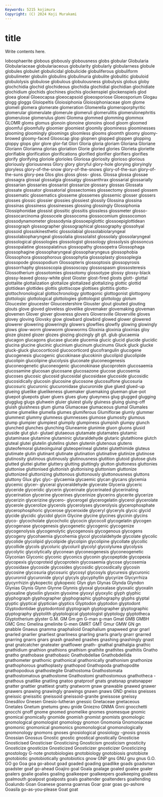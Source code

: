 ```yaml
---
Keywords: 5215 kojimura
Copyright: (C) 2024 Koji Murakami
---
```


# title

Write contents here.



lobosphaerite globous globously globousness globs globular Globularia Globulariaceae globulariaceous
globularity globularly globularness globule globules globulet globulicidal globulicide globuliferous globuliform
globulimeter globulin globulins globulinuria globulite globulitic globuloid globulolysis globulose globulous
globulousness globulysis globus globy glochchidia glochid glochideous glochidia glochidial glochidian
glochidiate glochidium glochids glochines glochis glockenspiel glockenspiels glod gloea gloeal
Gloeocapsa gloeocapsoid gloeosporiose Gloeosporium Glogau glogg gloggs Gloiopeltis Gloiosiphonia Gloiosiphoniaceae
glom glome glomeli glomera glomerate glomeration Glomerella glomeroporphyritic glomerular glomerulate
glomerule glomeruli glomerulitis glomerulonephritis glomerulose glomerulus glomi Glomma glommed glomming
glommox GLOMR gloms glomus glonoin glonoine glonoins glood gloom gloomed
gloomful gloomfully gloomier gloomiest gloomily gloominess gloominesses glooming gloomingly gloomings
gloomless glooms gloomth gloomy gloomy-browed gloomy-faced Glooscap glop glopnen glopped
gloppen glopping gloppy glops glor glore glor-fat Glori Gloria gloria
gloriam Gloriana Gloriane Gloriann Glorianna glorias gloriation Glorie gloried glories
Glorieta gloriette glorifiable glorification glorifications glorified glorifier glorifiers glorifies glorify
glorifying gloriole glorioles Gloriosa gloriosity glorioso glorious gloriously gloriousness Glory
glory gloryful glory-hole glorying gloryingly gloryless glory-of-the-snow glory-of-the-snows glory-of-the-sun glory-of-the-suns
glory-pea Glos glos gloss gloss- gloss. Glossa glossa glossae glossagra
glossal glossalgia glossalgy glossanthrax glossarial glossarially glossarian glossaries glossarist glossarize
glossary glossas Glossata glossate glossator glossatorial glossectomies glossectomy glossed glossem
glossematic glossematics glosseme glossemes glossemic glosser glossers glosses glossic glossier
glossies glossiest glossily Glossina glossina glossinas glossiness glossinesses glossing glossingly
Glossiphonia Glossiphonidae glossist glossitic glossitis glossless glossmeter glosso- glossocarcinoma glossocele
glossocoma glossocomium glossocomon glossodynamometer glossodynia glossoepiglottic glossoepiglottidean glossograph glossographer glossographical
glossography glossohyal glossoid glossokinesthetic glossolabial glossolabiolaryngeal glossolabiopharyngeal glossolalia glossolalist glossolaly
glossolaryngeal glossological glossologies glossologist glossology glossolysis glossoncus glossopalatine glossopalatinus glossopathy
glossopetra Glossophaga glossophagine glossopharyngeal glossopharyngeus glossophobia Glossophora glossophorous glossophytia glossoplasty
glossoplegia glossopode glossopodium Glossopteris glossoptosis glossopyrosis glossorrhaphy glossoscopia glossoscopy glossospasm
glossosteresis Glossotherium glossotomies glossotomy glossotype glossy glossy-black glossy-leaved glossy-white glost
Gloster glost-fired glosts glott- glottal glottalite glottalization glottalize glottalized glottalizing
glottic glottid glottidean glottides glottis glottiscope glottises glottitis glotto- glottochronological
glottochronology glottogonic glottogonist glottogony glottologic glottological glottologies glottologist glottology glotum
Gloucester gloucester Gloucestershire Glouster glout glouted glouting glouts glove gloved
gloveless glovelike glovemaker glovemaking gloveman glovemen Glover glover gloveress glovers
Gloversville Gloverville gloves glovey gloving Glovsky glow glowbard glowbird glowed
glower glowered glowerer glowering gloweringly glowers glowflies glowfly glowing glowingly
glows glow-worm glowworm glowworms Gloxinia gloxinia gloxinias gloy gloze glozed
glozer glozes glozing glozingly glt glt. glub glucaemia glucagon glucagons
glucase glucate glucemia glucic glucid glucide glucidic glucina glucine glucinic
glucinium glucinum glucinums Gluck gluck glucke gluck-gluck glucocorticoid glucocorticord glucofrangulin
glucogene glucogenesis glucogenic glucokinase glucokinin glucolipid glucolipide glucolipin glucolipine glucolysis
gluconate gluconeogenesis gluconeogenetic gluconeogenic gluconokinase glucoprotein glucosaemia glucosamine glucosan glucosane
glucosazone glucose glucosemia glucoses glucosic glucosid glucosidal glucosidase glucoside glucosidic
glucosidically glucosin glucosine glucosone glucosulfone glucosuria glucosuric glucuronic glucuronidase glucuronide
glue glued glued-up glueing gluelike gluelikeness gluemaker gluemaking glueman glue-pot
gluepot gluepots gluer gluers glues gluey glueyness glug glugged glugging
glugglug glugs gluhwein gluier gluiest gluily gluiness gluing gluing-off gluish
gluishness glum gluma Glumaceae glumaceous glumal Glumales glume glumelike glumella
glumes glumiferous Glumiflorae glumly glummer glummest glummy glumness glumnesses glumose
glumosity glumous glump glumpier glumpiest glumpily glumpiness glumpish glumpy glunch
glunched glunches glunching Gluneamie glunimie gluon gluons glusid gluside glut
glut- glutael glutaeous glutamate glutamates glutamic glutaminase glutamine glutaminic glutaraldehyde
glutaric glutathione glutch gluteal glutei glutelin glutelins gluten glutenin glutenous
glutens gluteofemoral gluteoinguinal gluteoperineal glutetei glutethimide gluteus glutimate glutin glutinant
glutinate glutination glutinative glutinize glutinose glutinosity glutinous glutinously glutinousness glutition
glutoid glutose gluts glutted gluttei glutter gluttery glutting gluttingly glutton
gluttoness gluttonies gluttonise gluttonised gluttonish gluttonising gluttonism gluttonize gluttonized gluttonizing
gluttonous gluttonously gluttonousness gluttons gluttony Glux glyc glyc- glycaemia glycaemic
glycan glycans glycemia glycemic glycer- glyceral glyceraldehyde glycerate Glyceria glyceric
glyceride glyceridic glycerin glycerinate glycerinated glycerinating glycerination glycerine glycerines glycerinize
glycerins glycerite glycerize glycerizin glycerizine glycero- glycerogel glycerogelatin glycerol glycerolate
glycerole glycerolize glycerols glycerolyses glycerolysis glycerophosphate glycerophosphoric glycerose glyceroxide glyceryl
glyceryls glycic glycid glycide glycidic glycidol glycin Glycine glycine glycines
glycinin glycins glyco- glycocholate glycocholic glycocin glycocoll glycogelatin glycogen glycogenase
glycogenesis glycogenetic glycogenic glycogenize glycogenolysis glycogenolytic glycogenosis glycogenous glycogens glycogeny
glycohaemia glycohemia glycol glycolaldehyde glycolate glycolic glycolide glycolipid glycolipide glycolipin
glycolipine glycollate glycollic glycollide glycols glycoluric glycoluril glycolyl glycolylurea glycolysis
glycolytic glycolytically glyconean glyconeogenesis glyconeogenetic Glyconian Glyconic glyconic glyconics glyconin
glycopeptide glycopexia glycopexis glycoproteid glycoprotein glycosaemia glycose glycosemia glycosidase glycoside
glycosides glycosidic glycosidically glycosin glycosine glycosuria glycosuric glycosyl glycosyls glycuresis
glycuronic glycuronid glycuronide glycyl glycyls glycyphyllin glycyrize Glycyrrhiza glycyrrhizin glykopectic
glykopexic Glyn glyn Glynas Glynda Glyndon Glynias Glynis Glynn Glynne
Glynnis glyoxal glyoxalase glyoxalic glyoxalin glyoxaline glyoxilin glyoxim glyoxime glyoxyl
glyoxylic glyph glyphic glyphograph glyphographer glyphographic glyphography glyphs glyptal glyptic
glyptical glyptician glyptics Glyptodon glyptodon glyptodont Glyptodontidae glyptodontoid glyptograph glyptographer
glyptographic glyptography glyptolith glyptological glyptologist glyptology glyptotheca Glyptotherium glyster G.M.
GM Gm gm G-man g-man Gmat GMB GMBH GMC Gmc
Gmelina gmelinite G-men GMRT GMT Gmur GMW GN gn gnabble
Gnaeus gnamma gnaphalioid Gnaphalium gnapweed gnar gnarl gnarled gnarlier gnarliest
gnarliness gnarling gnarls gnarly gnarr gnarred gnarring gnarrs gnars gnash
gnashed gnashes gnashing gnashingly gnast gnat gnatcatcher gnateater gnatflower gnath-
gnathal gnathalgia gnathic gnathidium gnathion gnathions gnathism gnathite gnathites gnathitis
Gnatho gnatho gnathobase gnathobasic Gnathobdellae Gnathobdellida gnathometer gnathonic gnathonical gnathonically
gnathonism gnathonize gnathophorous gnathoplasty gnathopod Gnathopoda gnathopodite gnathopodous gnathostegite Gnathostoma
Gnathostomata gnathostomatous gnathostome Gnathostomi gnathostomous gnathotheca -gnathous gnatlike gnatling gnatoo
gnatproof gnats gnatsnap gnatsnapper gnatter gnattier gnattiest gnatty gnatworm gnaw
gnawable gnawed gnawer gnawers gnawing gnawingly gnawings gnawn gnaws GND
gneiss gneisses gneissic gneissitic gneissoid gneissoid-granite gneissose gneissy Gnesdilov Gnesen
Gnesio-lutheran gnessic Gnetaceae gnetaceous Gnetales Gnetum gnetums gneu gnide Gniezno
GNMA Gnni gnocchetti gnocchi gnoff gnome gnomed gnomelike gnomes gnomesque
gnomic gnomical gnomically gnomide gnomish gnomist gnomists gnomologic gnomological gnomologist
gnomology gnomon Gnomonia Gnomoniaceae gnomonic gnomonical gnomonics gnomonological gnomonologically gnomonology
gnomons gnoses gnosiological gnosiology -gnosis gnosis Gnossian Gnossus Gnostic gnostic
gnostical gnostically Gnosticise Gnosticised Gnosticiser Gnosticising Gnosticism gnosticism gnosticity Gnosticize
gnosticize Gnosticized Gnosticizer gnosticizer Gnosticizing gnostology G-note gnotobiologies gnotobiology gnotobiosis
gnotobiote gnotobiotic gnotobiotically gnotobiotics gnow GNP gns GNU gnu gnus
G.O. GO go Goa goa go-about goad goaded goading goadlike
goads goadsman goadster goaf go-ahead Goajiro goal Goala goalage goaled
goalee goaler goalers goalie goalies goaling goalkeeper goalkeepers goalkeeping goalless
goalmouth goalpost goalposts goals goaltender goaltenders goaltending Goalundo Goan Goanese
goanna goannas Goar goar goas go-ashore Goasila go-as-you-please Goat goat
